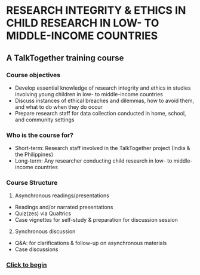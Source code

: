 # RESEARCH INTEGRITY & ETHICS IN CHILD RESEARCH IN LOW- TO MIDDLE-INCOME COUNTRIES
## A TalkTogether training course

### Course objectives

-	Develop essential knowledge of research integrity and ethics in studies involving young children in low- to middle-income countries
-	Discuss instances of ethical breaches and dilemmas, how to avoid them, and what to do when they do occur
-	Prepare research staff for data collection conducted in home, school, and community settings

### Who is the course for?

-	Short-term: Research staff involved in the TalkTogether project (India & the Philippines)
-	Long-term: Any researcher conducting child research in low- to middle-income countries

### Course Structure

1. Asynchronous readings/presentations

- Readings and/or narrated presentations
- Quiz(zes) via Qualtrics
- Case vignettes for self-study & preparation for discussion session

2. Synchronous discussion

- Q&A: for clarifications & follow-up on asynchronous materials
- Case discussions 

### <a href="http://talktogether.github.io/intro/">Click to begin</a>
